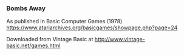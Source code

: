 ### Bombs Away

As published in Basic Computer Games (1978)
https://www.atariarchives.org/basicgames/showpage.php?page=24

Downloaded from Vintage Basic at
http://www.vintage-basic.net/games.html
